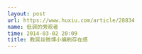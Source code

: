 ```yaml
---
layout: post
url: https://www.huxiu.com/article/28834
name: 低调的旁观者
time: 2014-03-02 20:09
title: 教屌丝微博小编刷存在感
---
```

